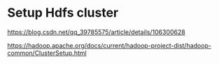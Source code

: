 # Setup Hdfs cluster

https://blog.csdn.net/qq_39785575/article/details/106300628

https://hadoop.apache.org/docs/current/hadoop-project-dist/hadoop-common/ClusterSetup.html

